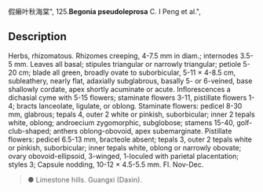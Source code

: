 假癞叶秋海棠",
125.**Begonia pseudoleprosa** C. I Peng et al.",

## Description
Herbs, rhizomatous. Rhizomes creeping, 4-7.5 mm in diam.; internodes 3.5-5 mm. Leaves all basal; stipules triangular or narrowly triangular; petiole 5-20 cm; blade all green, broadly ovate to suborbicular, 5-11 × 4-8.5 cm, subleathery, nearly flat, adaxially subglabrous, basally 5- or 6-veined, base shallowly cordate, apex shortly acuminate or acute. Inflorescences a dichasial cyme with 5-15 flowers; staminate flowers 3-11, pistillate flowers 1-4; bracts lanceolate, ligulate, or oblong. Staminate flowers: pedicel 8-30 mm, glabrous; tepals 4, outer 2 white or pinkish, suborbicular; inner 2 tepals white, oblong; androecium zygomorphic, subglobose; stamens 15-40, golf-club-shaped; anthers oblong-obovoid, apex subemarginate. Pistillate flowers: pedicel 6.5-13 mm, bracteole absent; tepals 3, outer 2 tepals white or pinkish, suborbicular; inner tepals white, oblong or narrowly obovate; ovary obovoid-ellipsoid, 3-winged, 1-loculed with parietal placentation; styles 3; Capsule nodding, 10-12 × 4.5-5.5 mm. Fl. Nov-Dec.

> ● Limestone hills. Guangxi (Daxin).
